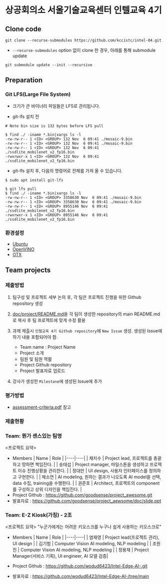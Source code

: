 # 상공회의소 서울기술교육센터 인텔교육 4기

## Clone code 

```shell
git clone --recurse-submodules https://github.com/kccistc/intel-04.git
```

* `--recurse-submodules` option 없이 clone 한 경우, 아래를 통해 submodule update

```shell
git submodule update --init --recursive
```

## Preparation

### Git LFS(Large File System)

* 크기가 큰 바이너리 파일들은 LFS로 관리됩니다.

* git-lfs 설치 전

```shell
# Note bin size is 132 bytes before LFS pull

$ find ./ -iname *.bin|xargs ls -l
-rw-rw-r-- 1 <ID> <GROUP> 132 Nov  6 09:41 ./mosaic-9.bin
-rw-rw-r-- 1 <ID> <GROUP> 132 Nov  6 09:41 ./mosaic-9.bin
-rw-rw-r-- 1 <ID> <GROUP> 132 Nov  6 09:41 ./ssdlite_mobilenet_v2_fp16.bin
-rwxrwxr-x 1 <ID> <GROUP> 132 Nov  6 09:41 ./ssdlite_mobilenet_v2_fp16.bin
```

* git-lfs 설치 후, 다음의 명령어로 전체를 가져 올 수 있습니다.

```shell
$ sudo apt install git-lfs

$ git lfs pull
$ find ./ -iname *.bin|xargs ls -l
-rw-rw-r-- 1 <ID> <GROUP> 3358630 Nov  6 09:41 ./mosaic-9.bin
-rw-rw-r-- 1 <ID> <GROUP> 3358630 Nov  6 09:41 ./mosaic-9.bin
-rw-rw-r-- 1 <ID> <GROUP> 8955146 Nov  6 09:41 ./ssdlite_mobilenet_v2_fp16.bin
-rwxrwxr-x 1 <ID> <GROUP> 8955146 Nov  6 09:41 ./ssdlite_mobilenet_v2_fp16.bin
```

### 환경설정

* [Ubuntu](./doc/environment/ubuntu.md)
* [OpenVINO](./doc/environment/openvino.md)
* [OTX](./doc/environment/otx.md)

## Team projects

### 제출방법

1. 팀구성 및 프로젝트 세부 논의 후, 각 팀은 프로젝트 진행을 위한 Github repository 생성

2. [doc/project/README.md](./doc/project/README.md)을 각 팀이 생성한 repository의 main README.md로 복사 후 팀 프로젝트에 맞게 수정 활용

3. 과제 제출시 `인텔교육 4기 Github repository`에 `New Issue` 생성. 생성된 Issue에 하기 내용 포함되어야 함.

    * Team name : Project Name
    * Project 소개
    * 팀원 및 팀원 역활
    * Project Github repository
    * Project 발표자료 업로드

4. 강사가 생성한 `Milestone`에 생성된 Issue에 추가 

### 평가방법

* [assessment-criteria.pdf](./doc/project/assessment-criteria.pdf) 참고

### 제출현황

### Team: 뭔가 센스있는 팀명
<프로젝트 요약>
* Members
  | Name | Role |
  |----|----|
  | 채치수 | Project lead, 프로젝트를 총괄하고 망하면 책임진다. |
  | 송태섭 | Project manager, 마일스톤을 생성하고 프로젝트 이슈 진행상황을 관리한다. |
  | 정대만 | UI design, 사용자 인터페이스를 정의하고 구현한다. |
  | 채소연 | AI modeling, 원하는 결과가 나오도록 AI model을 선택, data 수집, training을 수행한다. |
  | 권준호 | Architect, 프로젝트의 component를 구성하고 상위 디자인을 책임진다. |
* Project Github : https://github.com/goodsense/project_awesome.git
* 발표자료 : https://github.com/goodsense/project_aewsome/doc/slide.ppt

### Team: E-Z Kiosk(가칭) - 2조
<프로젝트 요약>
"누군가에게는 어려운 키오스크를 누구나 쉽게 사용하는 키오스크로"

* Members
  | Name | Role |
  |----|----|
  | 염재영 | Project lead(프로젝트 관리), UI design  |
  | 김기범 | Computer Vision AI modeling, NLP modeling   |
  | 조원진 | Computer Vision AI modeling, NLP modeling  |
  | 정용재 | Project Manager(서비스 기획), UI engineer, AI 모델 검증|
  
* Project Github : https://github.com/wodud6423/Intel-Edge-AI-.git
* 발표자료 : https://github.com/wodud6423/Intel-Edge-AI-/tree/main

